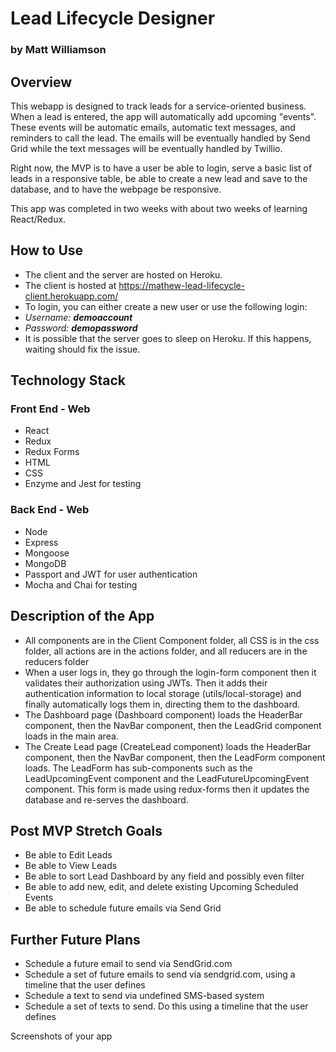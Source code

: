 # Lead Lifecycle Designer
### by Matt Williamson

## Overview
This webapp is designed to track leads for a service-oriented business. When a lead is entered, the app will automatically add upcoming "events". These events will be automatic emails, automatic text messages, and reminders to call the lead. The emails will be eventually handled by Send Grid while the text messages will be eventually handled by Twillio. 

Right now, the MVP is to have a user be able to login, serve a basic list of leads in a responsive table, be able to create a new lead and save to the database, and to have the webpage be responsive. 

This app was completed in two weeks with about two weeks of learning React/Redux. 

## How to Use
- The client and the server are hosted on Heroku. 
- The client is hosted at https://mathew-lead-lifecycle-client.herokuapp.com/
- To login, you can either create a new user or use the following login: 
- _Username: **demoaccount**_
- _Password: **demopassword**_
- It is possible that the server goes to sleep on Heroku. If this happens, waiting should fix the issue. 

## Technology Stack
### Front End - Web
- React
- Redux
- Redux Forms
- HTML
- CSS
- Enzyme and Jest for testing
### Back End - Web
- Node
- Express
- Mongoose
- MongoDB
- Passport and JWT for user authentication
- Mocha and Chai for testing

## Description of the App
- All components are in the Client Component folder, all CSS is in the css folder, all actions are in the actions folder, and all reducers are in the reducers folder
- When a user logs in, they go through the login-form component then it validates their authorization using JWTs. Then it adds their authentication information to local storage (utils/local-storage) and finally automatically logs them in, directing them to the dashboard.
- The Dashboard page (Dashboard component) loads the HeaderBar component, then the NavBar component, then the LeadGrid component loads in the main area. 
- The Create Lead page (CreateLead component) loads the HeaderBar component, then the NavBar component, then the LeadForm component loads. The LeadForm has sub-components such as the LeadUpcomingEvent component and the LeadFutureUpcomingEvent component. This form is made using redux-forms then it updates the database and re-serves the dashboard. 

## Post MVP Stretch Goals
- Be able to Edit Leads
- Be able to View Leads
- Be able to sort Lead Dashboard by any field and possibly even filter
- Be able to add new, edit, and delete existing Upcoming Scheduled Events
- Be able to schedule future emails via Send Grid

## Further Future Plans
- Schedule a future email to send via SendGrid.com
- Schedule a set of future emails to send via sendgrid.com, using a timeline that the user defines
- Schedule a text to send via undefined SMS-based system
- Schedule a set of texts to send. Do this using a timeline that the user defines


Screenshots of your app